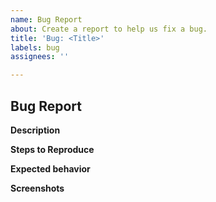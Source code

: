 ```yaml
---
name: Bug Report
about: Create a report to help us fix a bug.
title: 'Bug: <Title>'
labels: bug
assignees: ''

---
```


<!--
    Thank you for helping us improve the project!
    Please use this template to report bugs and help us understand the issue.
-->

## Bug Report

**Description**

<!-- Please provide a clear and concise description of what the bug is. -->

**Steps to Reproduce**

<!--
    1. Step one
    2. Step two
    3. Step three
-->

**Expected behavior**

<!-- What did you expect to happen? -->

**Screenshots**

<!-- If applicable, add screenshots to help explain your problem. -->
